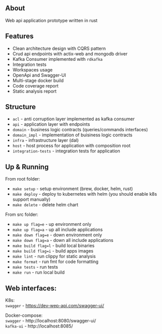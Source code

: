 ## About

Web api application prototype written in rust

## Features

- Clean architecture design with CQRS pattern
- Crud api endpoints with actix-web and mongodb driver
- Kafka Consumer implemented with `rdkafka` 
- Integration tests
- Workspaces usage
- OpenApi and Swagger-UI
- Multi-stage docker build
- Code coverage report
- Static analysis report

## Structure

- `acl` - anti corruption layer implemented as kafka consumer
- `api` - application layer with endpoints
- `domain` - business logic contracts (queries/commands interfaces)
- `domain_impl` - implementation of buisiness logic contracts
- `infra` - infrastructure layer (dal)
- `host` - host process for application with composition root
- `integration-tests` - integration tests for application

## Up & Running

From root folder:
- `make setup` - setup environment (brew, docker, helm, rust)
- `make deploy` - deploy to kubernetes with helm (you should enable k8s support manually)
- `make delete` - delete helm chart

From src folder:
- `make up flag=e` - up environment only
- `make up flag=a` - up all include applications
- `make down flag=e` - down environment only
- `make down flag=a` - down all include applications
- `make build flag=l` - build local binaries
- `make build flag=i` - build apps images
- `make lint` - run clippy for static analysis
- `make format` - run fmt for code formatting
- `make tests` - run tests
- `make run` - run local build

## Web interfaces:

K8s:  
`swagger`  - https://dev-wep-api.com/swagger-ui/  

Docker-compose:  
`swagger`  - http://localhost:8080/swagger-ui/  
`kafka-ui` - http://localhost:8085/  